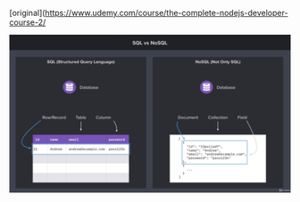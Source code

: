 [original](https://www.udemy.com/course/the-complete-nodejs-developer-course-2/

![Sql vs NOSQL](https://github.com/purumvisum/interview/blob/master/theoretical-basis/data-bases/noSQLvsSqlNames.jpg)

